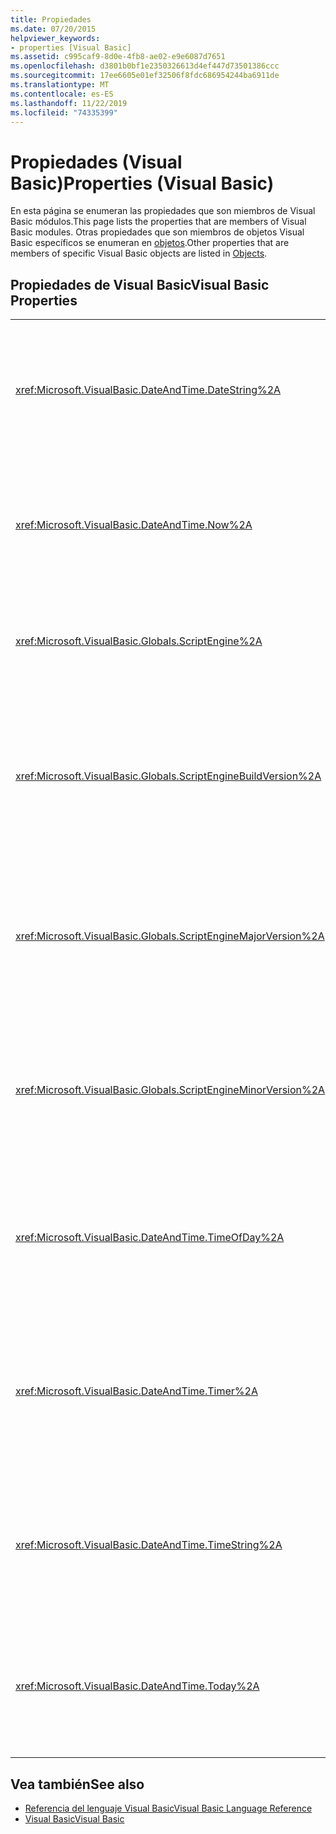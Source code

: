 ```yaml
---
title: Propiedades
ms.date: 07/20/2015
helpviewer_keywords:
- properties [Visual Basic]
ms.assetid: c995caf9-8d0e-4fb8-ae02-e9e6087d7651
ms.openlocfilehash: d3801b0bf1e2350326613d4ef447d73501386ccc
ms.sourcegitcommit: 17ee6605e01ef32506f8fdc686954244ba6911de
ms.translationtype: MT
ms.contentlocale: es-ES
ms.lasthandoff: 11/22/2019
ms.locfileid: "74335399"
---
```

# <a name="properties-visual-basic"></a><span data-ttu-id="366d5-102">Propiedades (Visual Basic)</span><span class="sxs-lookup"><span data-stu-id="366d5-102">Properties (Visual Basic)</span></span>

<span data-ttu-id="366d5-103">En esta página se enumeran las propiedades que son miembros de Visual Basic módulos.</span><span class="sxs-lookup"><span data-stu-id="366d5-103">This page lists the properties that are members of Visual Basic modules.</span></span> <span data-ttu-id="366d5-104">Otras propiedades que son miembros de objetos Visual Basic específicos se enumeran en [objetos](../../visual-basic/language-reference/objects/index.md).</span><span class="sxs-lookup"><span data-stu-id="366d5-104">Other properties that are members of specific Visual Basic objects are listed in [Objects](../../visual-basic/language-reference/objects/index.md).</span></span>  
  
## <a name="visual-basic-properties"></a><span data-ttu-id="366d5-105">Propiedades de Visual Basic</span><span class="sxs-lookup"><span data-stu-id="366d5-105">Visual Basic Properties</span></span>  
  
|||  
|---|---|  
|<xref:Microsoft.VisualBasic.DateAndTime.DateString%2A>|<span data-ttu-id="366d5-106">Devuelve o establece un valor de `String` que representa la fecha actual según el sistema.</span><span class="sxs-lookup"><span data-stu-id="366d5-106">Returns or sets a `String` value representing the current date according to your system.</span></span>|  
|<xref:Microsoft.VisualBasic.DateAndTime.Now%2A>|<span data-ttu-id="366d5-107">Devuelve un valor `Date` que contiene la fecha y hora actuales según el sistema.</span><span class="sxs-lookup"><span data-stu-id="366d5-107">Returns a `Date` value containing the current date and time according to your system.</span></span>|  
|<xref:Microsoft.VisualBasic.Globals.ScriptEngine%2A>|<span data-ttu-id="366d5-108">Devuelve un `String` que representa el tiempo de ejecución actualmente en uso.</span><span class="sxs-lookup"><span data-stu-id="366d5-108">Returns a `String` representing the runtime currently in use.</span></span>|  
|<xref:Microsoft.VisualBasic.Globals.ScriptEngineBuildVersion%2A>|<span data-ttu-id="366d5-109">Devuelve un `Integer` que contiene el número de versión de compilación del motor en tiempo de ejecución actualmente en uso.</span><span class="sxs-lookup"><span data-stu-id="366d5-109">Returns an `Integer` containing the build version number of the runtime currently in use.</span></span>|  
|<xref:Microsoft.VisualBasic.Globals.ScriptEngineMajorVersion%2A>|<span data-ttu-id="366d5-110">Devuelve un `Integer` que contiene el número de versión principal del Runtime actualmente en uso.</span><span class="sxs-lookup"><span data-stu-id="366d5-110">Returns an `Integer` containing the major version number of the runtime currently in use.</span></span>|  
|<xref:Microsoft.VisualBasic.Globals.ScriptEngineMinorVersion%2A>|<span data-ttu-id="366d5-111">Devuelve un `Integer` que contiene el número de versión secundaria del tiempo de ejecución actualmente en uso.</span><span class="sxs-lookup"><span data-stu-id="366d5-111">Returns an `Integer` containing the minor version number of the runtime currently in use.</span></span>|  
|<xref:Microsoft.VisualBasic.DateAndTime.TimeOfDay%2A>|<span data-ttu-id="366d5-112">Devuelve o establece un valor de `Date` que contiene la hora actual del día según el sistema.</span><span class="sxs-lookup"><span data-stu-id="366d5-112">Returns or sets a `Date` value containing the current time of day according to your system.</span></span>|  
|<xref:Microsoft.VisualBasic.DateAndTime.Timer%2A>|<span data-ttu-id="366d5-113">Devuelve un valor `Double` que representa el número de segundos transcurridos desde la medianoche.</span><span class="sxs-lookup"><span data-stu-id="366d5-113">Returns a `Double` value representing the number of seconds elapsed since midnight.</span></span>|  
|<xref:Microsoft.VisualBasic.DateAndTime.TimeString%2A>|<span data-ttu-id="366d5-114">Devuelve o establece un valor de `String` que representa la hora actual del día según el sistema.</span><span class="sxs-lookup"><span data-stu-id="366d5-114">Returns or sets a `String` value representing the current time of day according to your system.</span></span>|  
|<xref:Microsoft.VisualBasic.DateAndTime.Today%2A>|<span data-ttu-id="366d5-115">Devuelve o establece un valor de `Date` que contiene la fecha actual según el sistema.</span><span class="sxs-lookup"><span data-stu-id="366d5-115">Returns or sets a `Date` value containing the current date according to your system.</span></span>|  
  
## <a name="see-also"></a><span data-ttu-id="366d5-116">Vea también</span><span class="sxs-lookup"><span data-stu-id="366d5-116">See also</span></span>

- [<span data-ttu-id="366d5-117">Referencia del lenguaje Visual Basic</span><span class="sxs-lookup"><span data-stu-id="366d5-117">Visual Basic Language Reference</span></span>](../../visual-basic/language-reference/index.md)
- [<span data-ttu-id="366d5-118">Visual Basic</span><span class="sxs-lookup"><span data-stu-id="366d5-118">Visual Basic</span></span>](../../visual-basic/index.md)

